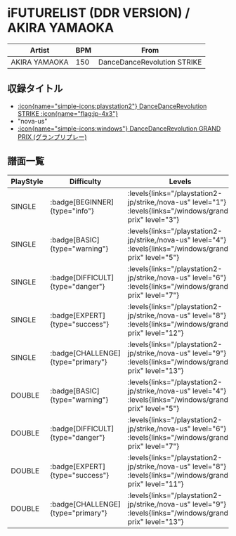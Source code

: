 # iFUTURELIST (DDR VERSION) / AKIRA YAMAOKA

|Artist|BPM|From|
|------|---|----|
|AKIRA YAMAOKA|150|DanceDanceRevolution STRIKE|

## 収録タイトル

- [:icon{name="simple-icons:playstation2"} DanceDanceRevolution STRIKE :icon{name="flag:jp-4x3"}](/playstation2-jp/strike)
- "nova-us"
- [:icon{name="simple-icons:windows"} DanceDanceRevolution GRAND PRIX (グランプリプレー)](/windows/grand-prix)

## 譜面一覧

|PlayStyle|Difficulty|Levels|Notes|Movie|
|---------|----------|------|-----|-----|
|SINGLE| :badge[BEGINNER]{type="info"}| :levels{links="/playstation2-jp/strike,/nova-us" level="1"} :levels{links="/windows/grand-prix" level="3"}|88/0||
|SINGLE| :badge[BASIC]{type="warning"}| :levels{links="/playstation2-jp/strike,/nova-us" level="4"} :levels{links="/windows/grand-prix" level="5"}|139/10||
|SINGLE| :badge[DIFFICULT]{type="danger"}| :levels{links="/playstation2-jp/strike,/nova-us" level="6"} :levels{links="/windows/grand-prix" level="7"}|228/29||
|SINGLE| :badge[EXPERT]{type="success"}| :levels{links="/playstation2-jp/strike,/nova-us" level="8"} :levels{links="/windows/grand-prix" level="12"}|294/10||
|SINGLE| :badge[CHALLENGE]{type="primary"}| :levels{links="/playstation2-jp/strike,/nova-us" level="9"} :levels{links="/windows/grand-prix" level="13"}|355/6||
|DOUBLE| :badge[BASIC]{type="warning"}| :levels{links="/playstation2-jp/strike,/nova-us" level="4"} :levels{links="/windows/grand-prix" level="5"}|160/6||
|DOUBLE| :badge[DIFFICULT]{type="danger"}| :levels{links="/playstation2-jp/strike,/nova-us" level="6"} :levels{links="/windows/grand-prix" level="7"}|219/33||
|DOUBLE| :badge[EXPERT]{type="success"}| :levels{links="/playstation2-jp/strike,/nova-us" level="8"} :levels{links="/windows/grand-prix" level="11"}|292/10||
|DOUBLE| :badge[CHALLENGE]{type="primary"}| :levels{links="/playstation2-jp/strike,/nova-us" level="9"} :levels{links="/windows/grand-prix" level="13"}|355/6||
